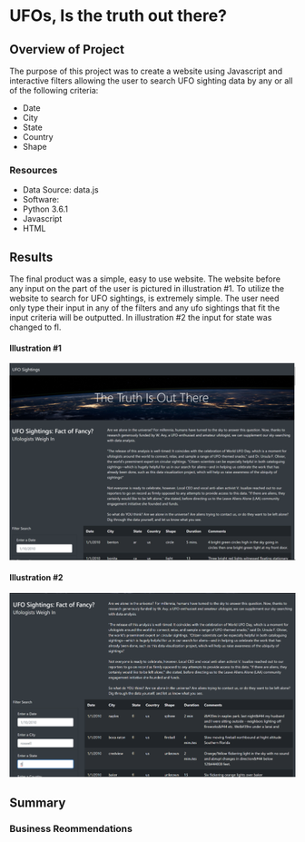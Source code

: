 # UFOs, Is the truth out there?
## Overview of Project
The purpose of this project was to create a website using Javascript and interactive filters allowing the user to search UFO sighting data by any or all of the following criteria:
- Date
- City
- State
- Country
- Shape

### Resources
- Data Source: data.js
- Software:
 - Python 3.6.1
 - Javascript
 - HTML

## Results
The final product was a simple, easy to use website.  The website before any input on the part of the user is pictured in illustration #1. To utilize the website to search for UFO sightings, is extremely simple.  The user need only type their input in any of the filters and any ufo sightings that fit the input criteria will be outputted.   In illustration #2 the input for state was changed to fl.

#### Illustration #1
![before_date](https://github.com/stephenanayashilliard/UFO/blob/main/Resources/before_input.png)

#### Illustration #2
![with_input](https://github.com/stephenanayashilliard/UFO/blob/main/Resources/with_input.png)


## Summary
    
### Business Reommendations
